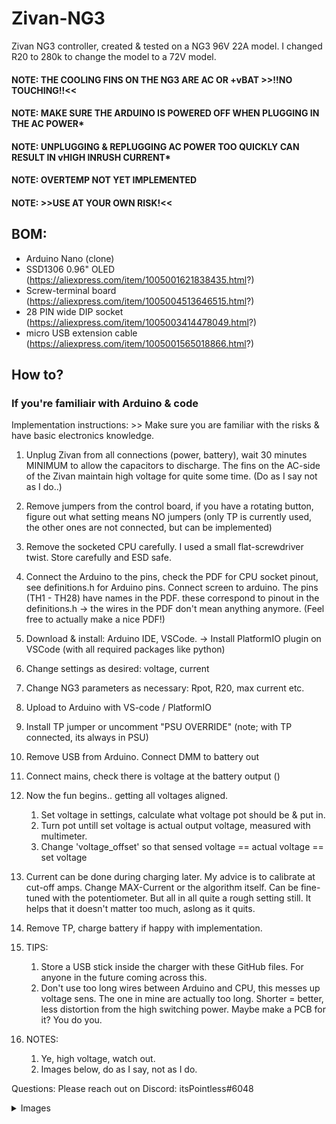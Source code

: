 # Zivan-NG3

Zivan NG3 controller, created & tested on a NG3 96V 22A model. I changed R20 to 280k to change the model to a 72V model.

#### NOTE: THE COOLING FINS ON THE NG3 ARE AC OR +vBAT >>!!NO TOUCHING!!<< 
#### NOTE: MAKE SURE THE ARDUINO IS POWERED OFF WHEN PLUGGING IN THE AC POWER*
#### NOTE: UNPLUGGING & REPLUGGING AC POWER TOO QUICKLY CAN RESULT IN vHIGH INRUSH CURRENT*
#### NOTE: OVERTEMP NOT YET IMPLEMENTED
#### NOTE: >>USE AT YOUR OWN RISK!<<


## BOM:
- Arduino Nano (clone) 
- SSD1306 0.96" OLED (https://aliexpress.com/item/1005001621838435.html?)
- Screw-terminal board (https://aliexpress.com/item/1005004513646515.html?)
- 28 PIN wide DIP socket (https://aliexpress.com/item/1005003414478049.html?)
- micro USB extension cable (https://aliexpress.com/item/1005001565018866.html?)

## How to?


### If you're familiair with Arduino & code
Implementation instructions: >> Make sure you are familiar with the risks & have basic electronics knowledge. 

1) Unplug Zivan from all connections (power, battery), wait 30 minutes MINIMUM to allow the capacitors to discharge. The fins on the AC-side of the Zivan maintain high voltage for quite some time. (Do as I say not as I do..)
2) Remove jumpers from the control board, if you have a rotating button, figure out what setting means NO jumpers (only TP is currently used, the other ones are not connected, but can be implemented) 
3) Remove the socketed CPU carefully. I used a small flat-screwdriver twist. Store carefully and ESD safe.
4) Connect the Arduino to the pins, check the PDF for CPU socket pinout, see definitions.h for Arduino pins. Connect screen to arduino. The pins (TH1 - TH28) have names in the PDF. these correspond to pinout in the definitions.h -> the wires in the PDF don't mean anything anymore.
(Feel free to actually make a nice PDF!)
5) Download & install: Arduino IDE, VSCode. -> Install PlatformIO plugin on VSCode (with all required packages like python)
6) Change settings as desired: voltage, current
7) Change NG3 parameters as necessary: Rpot, R20, max current etc.
8) Upload to Arduino with VS-code / PlatformIO
9) Install TP jumper or uncomment "PSU OVERRIDE" (note; with TP connected, its always in PSU)
10) Remove USB from Arduino. Connect DMM to battery out
11) Connect mains, check there is voltage at the battery output (<reminder here to not touch fins>)
12) Now the fun begins.. getting all voltages aligned.
	1) Set voltage in settings, calculate what voltage pot should be & put in.
	2) Turn pot untill set voltage is actual output voltage, measured with multimeter.
	3) Change 'voltage_offset' so that sensed voltage == actual voltage == set voltage

13) Current can be done during charging later. My advice is to calibrate at cut-off amps. Change MAX-Current or the algorithm itself. Can be fine-tuned with the potentiometer. But all in all quite a rough setting still. It helps that it doesn't matter too much, aslong as it quits.
14) Remove TP, charge battery if happy with implementation. 
15) TIPS: 
	1) Store a USB stick inside the charger with these GitHub files. For anyone in the future coming across this.
	2) Don't use too long wires between Arduino and CPU, this messes up voltage sens. The one in mine are actually too long. Shorter = better, less distortion from the high switching power. Maybe make a PCB for it? You do you.

16) NOTES:
	1) Ye, high voltage, watch out. 
	2) Images below, do as I say, not as I do.


Questions: Please reach out on Discord: itsPointless#6048



<details>
<summary>Images</summary>

CPU Removed 
![CPU removed](../images/CPU_removed.jpeg)

Connected to extra socket on the table (used hotglue to secure)
![All connected](../images/all_together.jpeg)

Extension built into the casing
![Extension](../images/extension.jpeg)

Everything in the Zivan, used 2 layers of battery pack crimping stuff to isolate it
![Built into Zivan](../images/Builtin.jpeg)

Installing PlatformIO plugin
![Installing PlatformIO](../images/platformio.png)

Install python
![Python](../images/python.png)

Downloading the github repository
![Download ZIP](../images/ZIP.png)

Opening the project in PlatformIO
![Open Project](../images/Open_project.png)

-> Navigate to the unpacked ZIP folder

Change settings to your desires
![Settings](../images/Settings.png)

Now the fun begins.. getting all voltages aligned.
1) Set voltage in settings, calculate what voltage pot should be & put in.
2) Turn pot untill set voltage is actual output voltage, measured with multimeter.
3) Change 'voltage_offset' so that sensed voltage == actual voltage == set voltage

Adjust the pots (left is current, right is Voltage) 
![Change pots](../images/Pots.png)

Actions for PlatformIO, V to check code, arrow to write to Arduino (make sure its connected)
![Actions bar](../images/Actions.png)

![Check](../images/Check.png)

![Write](../images/Write.png)

![Confirm voltage](../images/Confirm.jpeg)

Now all connected, inside & pushed.
![Python](../images/working.jpeg)


</details>


